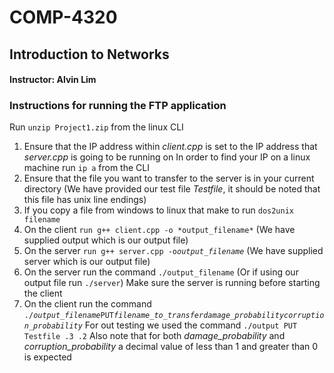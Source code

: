 # COMP-4320
## Introduction to Networks
#### Instructor: Alvin Lim

### Instructions for running the FTP application

Run `unzip Project1.zip` from the linux CLI

1. Ensure that the IP address within _client.cpp_ is set to the IP address that _server.cpp_ is going to be running on
	In order to find your IP on a linux machine run `ip a` from the CLI
2. Ensure that the file you want to transfer to the server is in your current directory 
	(We have provided our test file _Testfile_, it should be noted that this file has unix line endings)
3. If you copy a file from windows to linux that make to run  `dos2unix filename`	
4. On the client `run g++ client.cpp -o *output_filename*` (We have supplied output which is our output file)
5. On the server `run g++ server.cpp -o`*`output_filename`* (We have supplied server which is our output file)
6. On the server run the command `./output_filename` (Or if using our output file run `./server`)
	Make sure the server is running before starting the client
7. On the client run the command `./`*`output_filename`*`PUT`*`filename_to_transfer`*_`damage_probability`_*`corruption_probability`*
	For out testing we used the command `./output PUT Testfile .3 .2`
	Also note that for both *damage_probability* and *corruption_probability* a decimal value of less than 1 and greater than 0 is expected
